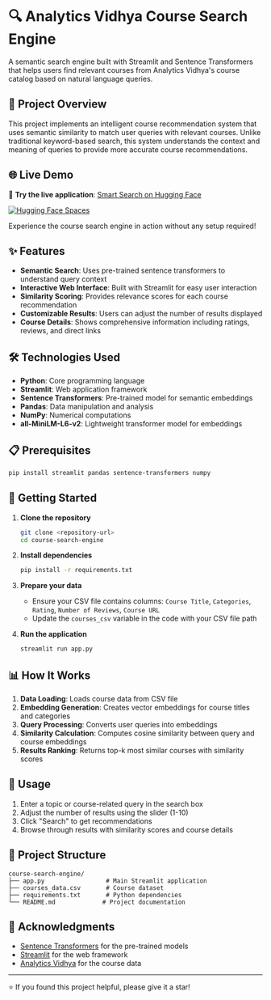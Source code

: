 # 🔍 Analytics Vidhya Course Search Engine

A semantic search engine built with Streamlit and Sentence Transformers that helps users find relevant courses from Analytics Vidhya's course catalog based on natural language queries.

## 📌 Project Overview

This project implements an intelligent course recommendation system that uses semantic similarity to match user queries with relevant courses. Unlike traditional keyword-based search, this system understands the context and meaning of queries to provide more accurate course recommendations.

## 🌐 Live Demo

🚀 **Try the live application**: [Smart Search on Hugging Face](https://huggingface.co/spaces/Bhakti-Ayarekar/Smart_Search)

[![Hugging Face Spaces](https://img.shields.io/badge/%F0%9F%A4%97%20Hugging%20Face-Spaces-blue)](https://huggingface.co/spaces/Bhakti-Ayarekar/Smart-Search)

Experience the course search engine in action without any setup required!


## ✨ Features

- **Semantic Search**: Uses pre-trained sentence transformers to understand query context
- **Interactive Web Interface**: Built with Streamlit for easy user interaction
- **Similarity Scoring**: Provides relevance scores for each course recommendation
- **Customizable Results**: Users can adjust the number of results displayed
- **Course Details**: Shows comprehensive information including ratings, reviews, and direct links

## 🛠️ Technologies Used

- **Python**: Core programming language
- **Streamlit**: Web application framework
- **Sentence Transformers**: Pre-trained model for semantic embeddings
- **Pandas**: Data manipulation and analysis
- **NumPy**: Numerical computations
- **all-MiniLM-L6-v2**: Lightweight transformer model for embeddings

## 📋 Prerequisites

```bash
pip install streamlit pandas sentence-transformers numpy
```

## 🚀 Getting Started

1. **Clone the repository**
   ```bash
   git clone <repository-url>
   cd course-search-engine
   ```

2. **Install dependencies**
   ```bash
   pip install -r requirements.txt
   ```

3. **Prepare your data**
   - Ensure your CSV file contains columns: `Course Title`, `Categories`, `Rating`, `Number of Reviews`, `Course URL`
   - Update the `courses_csv` variable in the code with your CSV file path

4. **Run the application**
   ```bash
   streamlit run app.py
   ```

## 📊 How It Works

1. **Data Loading**: Loads course data from CSV file
2. **Embedding Generation**: Creates vector embeddings for course titles and categories
3. **Query Processing**: Converts user queries into embeddings
4. **Similarity Calculation**: Computes cosine similarity between query and course embeddings
5. **Results Ranking**: Returns top-k most similar courses with similarity scores

## 🎯 Usage

1. Enter a topic or course-related query in the search box
2. Adjust the number of results using the slider (1-10)
3. Click "Search" to get recommendations
4. Browse through results with similarity scores and course details

## 📁 Project Structure

```
course-search-engine/
├── app.py                 # Main Streamlit application
├── courses_data.csv       # Course dataset
├── requirements.txt       # Python dependencies
└── README.md             # Project documentation
```

## 🙏 Acknowledgments

- [Sentence Transformers](https://www.sbert.net/) for the pre-trained models
- [Streamlit](https://streamlit.io/) for the web framework
- [Analytics Vidhya](https://www.analyticsvidhya.com/) for the course data

---

⭐ If you found this project helpful, please give it a star!
